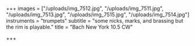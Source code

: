 +++
images = ["/uploads/img_7512.jpg", "/uploads/img_7511.jpg", "/uploads/img_7513.jpg", "/uploads/img_7515.jpg", "/uploads/img_7514.jpg"]
instruments = "trumpets"
subtitle = "some nicks, marks, and brassing but the rim is playable."
title = "Bach New York 10.5 CW"

+++
